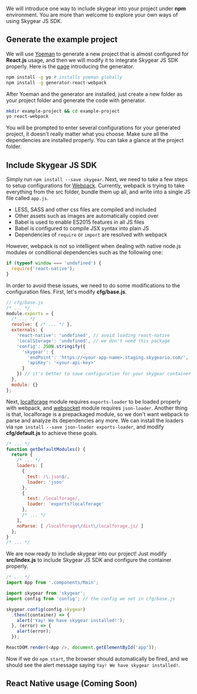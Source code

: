 We will introduce one way to include skygear into your project under **npm**
environment. You are more than welcome to explore your own ways of using
Skygear JS SDK.

## Generate the example project

We will use [Yoeman](http://yeoman.io) to generate a new project that is
almost configured for **React.js** usage, and then we will modify it to integrate
Skygear JS SDK properly. Here is the [page](https://github.com/newtriks/generator-react-webpack)
introducing the generator.

``` bash
npm install -g yo # installs yoeman globally
npm install -g generator-react-webpack
```

After Yoeman and the generator are installed, just create a new folder as your
project folder and generate the code with generator.

``` bash
mkdir example-project && cd example-project
yo react-webpack
```

You will be prompted to enter several configurations for your generated project,
it doesn't really matter what you choose. Make sure all the dependencies are
installed properly. You can take a glance at the project folder.

## Include Skygear JS SDK

Simply run `npm install --save skygear`. Next, we need to take a few steps to
setup configurations for [Webpack](https://webpack.github.io/). Currently,
webpack is trying to take everything from the src folder, bundle them up all,
and write into a single JS file called `app.js`.
- LESS, SASS and other css files are compiled and included
- Other assets such as images are automatically copied over
- Babel is used to enable ES2015 features in all JS files
- Babel is configured to compile JSX syntax into plain JS
- Dependencies of `require` or `import` are resolved with webpack

However, webpack is not so intelligent when dealing with native node.js
modules or conditional dependencies such as the following one:

``` javascript
if (typeof window === 'undefined') {
  require('react-native');
}
```

In order to avoid these issues, we need to do some modifications to the
configuration files. First, let's modify **cfg/base.js**.

``` javascript
// cfg/base.js
/* ... */
module.exports = {
  /* ... */
  resolve: { /* ... */ },
  externals: {
    'react-native': 'undefined', // avoid loading react-native
    'localStorage': 'undefined', // we don't need this package
    'config': JSON.stringify({
      'skygear': {
        'endPoint': 'https://<your-app-name>.staging.skygeario.com/',
        'apiKey': '<your-api-key>'
      }
    }) // it's better to save configuration for your skygear container here
  },
  module: {}
};
```

Next, [localforage](https://github.com/mozilla/localForage) module requires
`exports-loader` to be loaded properly with webpack, and
[websocket](https://www.npmjs.com/package/websocket) module requires
`json-loader`. Another thing is that, localforage is a prepackaged module, so
we don't want webpack to parse and analyze its dependencies any more.
We can install the loaders via `npm install --save json-loader exports-loader`,
and modify **cfg/default.js** to achieve these goals.

``` javascript
/* ... */
function getDefaultModules() {
  return {
    /* ... */
    loaders: [
      {
        test: /\.json$/,
        loader: 'json'
      },
      {
        test: /localforage/,
        loader: 'exports?localforage'
      },
      /* ... */
    ],
    noParse: [ /localforage\/dist\/localforage.js/ ]
  };
}
/* ... */
```

We are now ready to include skygear into our project! Just modify
**src/index.js** to include Skygear JS SDK and configure the container properly.

``` javascript
/* ... */
import App from '.components/Main';

import skygear from 'skygear';
import config from 'config'; // the config we set in cfg/base.js

skygear.config(config.skygear)
  .then((container) => {
    alert('Yay! We have skygear installed!');
  }, (error) => {
    alert(error);
  });

ReactDOM.render(<App />, document.getElementById('app'));
```

Now if we do `npm start`, the browser should automatically be fired, and
we should see the alert message saying `Yay! We have skygear installed!`.

## React Native usage (**Coming Soon**)
